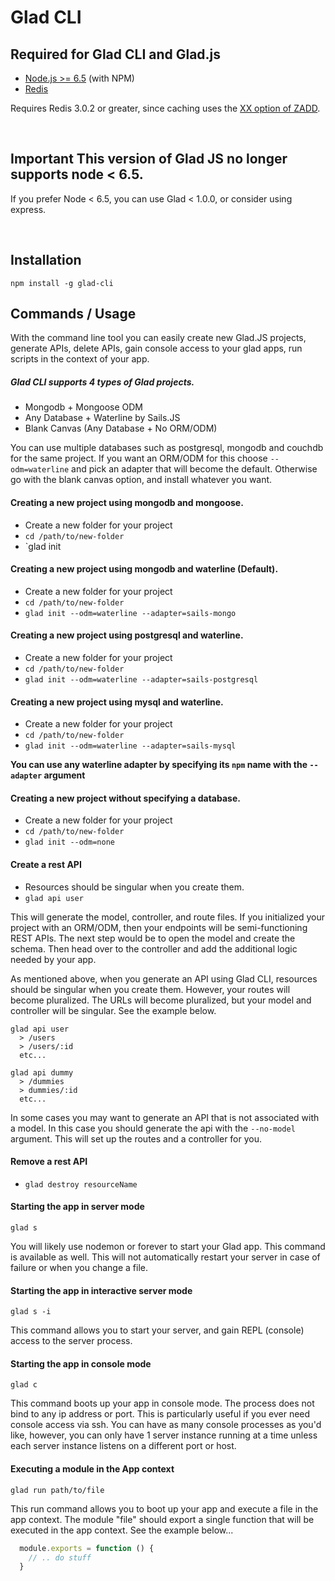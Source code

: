 # Glad CLI

## Required for Glad CLI and Glad.js

* [Node.js >= 6.5](http://nodejs.org/) (with NPM)
* [Redis](http://redis.io/)

Requires Redis 3.0.2 or greater, since caching uses the [XX option of ZADD](https://redis.io/commands/zadd#zadd-options-redis-302-or-greater).

<br>

## Important This version of Glad JS no longer supports node < 6.5.

If you prefer Node < 6.5, you can use Glad < 1.0.0, or consider using express.

<br>

## Installation

`npm install -g glad-cli`

## Commands / Usage

With the command line tool you can easily create new Glad.JS projects, generate APIs, delete APIs, gain console access to your glad apps, run
scripts in the context of your app.

##### Glad CLI supports 4 types of Glad projects.

- Mongodb + Mongoose ODM
- Any Database + Waterline by Sails.JS
- Blank Canvas (Any Database + No ORM/ODM)

You can use multiple databases such as postgresql, mongodb and couchdb for the same project.
If you want an ORM/ODM for this choose `--odm=waterline` and pick an adapter that will become the default.
Otherwise go with the blank canvas option, and install whatever you want.


#### Creating a new project using mongodb and mongoose.

- Create a new folder for your project
- `cd /path/to/new-folder`
- `glad init


#### Creating a new project using mongodb and waterline (Default).

- Create a new folder for your project
- `cd /path/to/new-folder`
- `glad init --odm=waterline --adapter=sails-mongo`


#### Creating a new project using postgresql and waterline.

- Create a new folder for your project
- `cd /path/to/new-folder`
- `glad init --odm=waterline --adapter=sails-postgresql`

#### Creating a new project using mysql and waterline.

- Create a new folder for your project
- `cd /path/to/new-folder`
- `glad init --odm=waterline --adapter=sails-mysql`


**You can use any waterline adapter by specifying its `npm` name with the `--adapter` argument**


#### Creating a new project without specifying a database.

- Create a new folder for your project
- `cd /path/to/new-folder`
- `glad init --odm=none`


#### Create a rest API

- Resources should be singular when you create them.
- `glad api user`

This will generate the model, controller, and route files.
If you initialized your project with an ORM/ODM, then your endpoints will be semi-functioning REST APIs.
The next step would be to open the model and create the schema. Then head over to the controller and add the additional logic needed by your app.

As mentioned above, when you generate an API using Glad CLI, resources should be singular when you create them. However, your routes will become pluralized. The URLs will become pluralized, but your model and controller will be singular. See the example below.

```
glad api user
  > /users
  > /users/:id
  etc...

glad api dummy
  > /dummies
  > dummies/:id
  etc...
```

In some cases you may want to generate an API that is not associated with a model. In this case you should generate the api with the `--no-model` argument. This will set up the routes and a controller for you.


#### Remove a rest API

- `glad destroy resourceName`


#### Starting the app in server mode

`glad s`

You will likely use nodemon or forever to start your Glad app. This command is available as well. This will not automatically restart your server in case of failure or when you change a file.


#### Starting the app in interactive server mode

`glad s -i`

This command allows you to start your server, and gain REPL (console) access to the server process.


#### Starting the app in console mode

`glad c`

This command boots up your app in console mode. The process does not bind to any ip address or port. This is particularly useful if you ever need console access via ssh. You can have as many console processes as you'd like, however, you can only have 1 server instance running at a time unless each server instance listens on a different port or host.

#### Executing a module in the App context

`glad run path/to/file`

This run command allows you to boot up your app and execute a file in the app context.
The module "file" should export a single function that will be executed in the app context.
See the example below...

```js
  module.exports = function () {
    // .. do stuff
  }
```
